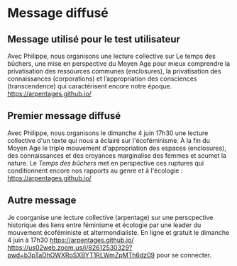 # Message diffusé

## Message utilisé pour le test utilisateur

Avec Philippe, nous organisons une lecture collective sur Le temps des bûchers, une mise en perspective du Moyen Age pour mieux comprendre la privatisation des ressources communes (enclosures), la privatisation des connaissances (corporations) et l’appropriation des consciences (transcendence) qui caractérisent encore notre époque.  https://arpentages.github.io/

## Premier message diffusé

Avec Philippe, nous organisons le dimanche 4 juin 17h30 une lecture collective d'un texte qui nous a éclairé sur l'écoféminisme. À la fin du Moyen Age le triple mouvement d'appropriation des espaces (enclosures), des connaissances et des croyances marginalise des femmes et soumet la nature. Le _Temps des bûchers_ met en perspective ces ruptures qui conditionnent encore nos rapports au genre et à l'écologie : https://arpentages.github.io/

## Autre message

Je coorganise une lecture collective (arpentage) sur une perscpective historique des liens entre féminisme et écologie par une leader du mouvement écoféministe et altermondialiste. En ligne et gratuit le dimanche 4 juin à 17h30 https://arpentages.github.io/
https://us02web.zoom.us/j/82612530329?pwd=b3pTaDhOWXRoSXBYT1RLWmZpMTh6dz09 pour se connecter.

